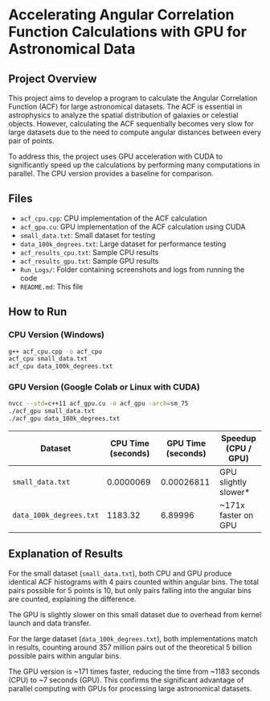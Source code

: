 
# Accelerating Angular Correlation Function Calculations with GPU for Astronomical Data

## Project Overview

This project aims to develop a program to calculate the Angular Correlation Function (ACF) for large astronomical datasets. The ACF is essential in astrophysics to analyze the spatial distribution of galaxies or celestial objects. However, calculating the ACF sequentially becomes very slow for large datasets due to the need to compute angular distances between every pair of points.

To address this, the project uses GPU acceleration with CUDA to significantly speed up the calculations by performing many computations in parallel. The CPU version provides a baseline for comparison.

## Files

- `acf_cpu.cpp`: CPU implementation of the ACF calculation  
- `acf_gpu.cu`: GPU implementation of the ACF calculation using CUDA  
- `small_data.txt`: Small dataset for testing  
- `data_100k_degrees.txt`: Large dataset for performance testing  
- `acf_results_cpu.txt`: Sample CPU results  
- `acf_results_gpu.txt`: Sample GPU results  
- `Run_Logs/`: Folder containing screenshots and logs from running the code  
- `README.md`: This file

## How to Run

### CPU Version (Windows)
```bash
g++ acf_cpu.cpp -o acf_cpu
acf_cpu small_data.txt
acf_cpu data_100k_degrees.txt
```

### GPU Version (Google Colab or Linux with CUDA)
```bash
nvcc --std=c++11 acf_gpu.cu -o acf_gpu -arch=sm_75
./acf_gpu small_data.txt
./acf_gpu data_100k_degrees.txt
```
| Dataset                 | CPU Time (seconds) | GPU Time (seconds) | Speedup (CPU / GPU)   |
| ----------------------- | ------------------ | ------------------ | --------------------- |
| `small_data.txt`        | 0.0000069          | 0.00026811         | GPU slightly slower\* |
| `data_100k_degrees.txt` | 1183.32            | 6.89996            | \~171x faster on GPU  |

## Explanation of Results

For the small dataset (`small_data.txt`), both CPU and GPU produce identical ACF histograms with 4 pairs counted within angular bins. The total pairs possible for 5 points is 10, but only pairs falling into the angular bins are counted, explaining the difference.

The GPU is slightly slower on this small dataset due to overhead from kernel launch and data transfer.

For the large dataset (`data_100k_degrees.txt`), both implementations match in results, counting around 357 million pairs out of the theoretical 5 billion possible pairs within angular bins.

The GPU version is ~171 times faster, reducing the time from ~1183 seconds (CPU) to ~7 seconds (GPU). This confirms the significant advantage of parallel computing with GPUs for processing large astronomical datasets.
